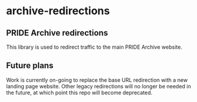 # archive-redirections
## PRIDE Archive redirections

This library is used to redirect traffic to the main PRIDE Archive website.

## Future plans
Work is currently on-going to replace the base URL redirection with a new landing page website.
Other legacy redirections will no longer be needed in the future, at which point this repo will become deprecated.